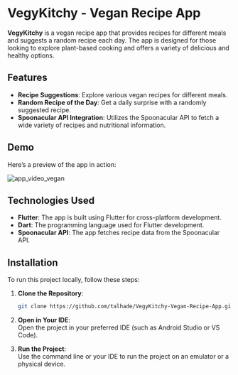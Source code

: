 # VegyKitchy - Vegan Recipe App

**VegyKitchy** is a vegan recipe app that provides recipes for different meals and suggests a random recipe each day. The app is designed for those looking to explore plant-based cooking and offers a variety of delicious and healthy options.

## Features

- **Recipe Suggestions**: Explore various vegan recipes for different meals.
- **Random Recipe of the Day**: Get a daily surprise with a randomly suggested recipe.
- **Spoonacular API Integration**: Utilizes the Spoonacular API to fetch a wide variety of recipes and nutritional information.

## Demo

Here’s a preview of the app in action:

![app_video_vegan](https://user-images.githubusercontent.com/114522498/204005122-3ffda4ff-b6b3-4be8-8063-e56b6b72999e.gif)

## Technologies Used

- **Flutter**: The app is built using Flutter for cross-platform development.
- **Dart**: The programming language used for Flutter development.
- **Spoonacular API**: The app fetches recipe data from the Spoonacular API.

## Installation

To run this project locally, follow these steps:

1. **Clone the Repository**:
   ```bash
   git clone https://github.com/talhade/VegyKitchy-Vegan-Recipe-App.git
2. **Open in Your IDE**:  
   Open the project in your preferred IDE (such as Android Studio or VS Code).

3. **Run the Project**:  
   Use the command line or your IDE to run the project on an emulator or a physical device.

